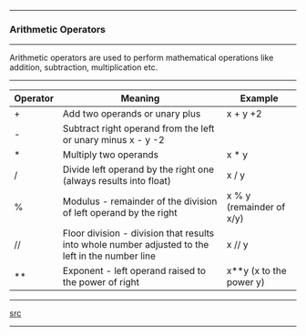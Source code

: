 
---

### Arithmetic Operators

---

Arithmetic operators are used to perform mathematical operations like addition, subtraction, multiplication etc.

---

|Operator|	Meaning|	Example|
|--------|---------|---------|
|+|	Add two operands or unary plus	|x + y +2|
|-|Subtract right operand from the left or unary minus	x - y -2|
|*|	Multiply two operands|	x * y|
|/|	Divide left operand by the right one (always results into float)|	x / y|
|%| Modulus - remainder of the division of left operand by the right|	x % y (remainder of x/y)|
|//|	Floor division - division that results into whole number adjusted to the left in the number line|	x // y|
|**|	Exponent - left operand raised to the power of right|	x**y (x to the power y)|

---

[src]()

---

